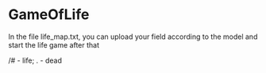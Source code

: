 # GameOfLife

In the file life_map.txt, you can upload your field according to the model and start the life game after that

 /# - life;    . - dead
